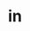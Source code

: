 ---
title: in
ch: 9
repeat: yep
pos: prepdual
meaningone: in/on
dione: (with ablative)
meaningtwo: into
ditwo: (with accusative)
---